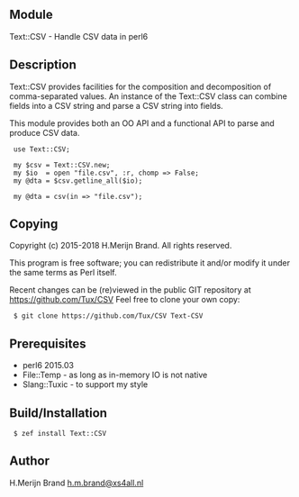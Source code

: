 Module
------
Text::CSV - Handle CSV data in perl6

Description
-----------
Text::CSV provides facilities for the composition and decomposition
of comma-separated values.  An instance of the Text::CSV class can
combine fields into a CSV string and parse a CSV string into fields.

This module provides both an OO API and a functional API to parse
and produce CSV data.
```
 use Text::CSV;

 my $csv = Text::CSV.new;
 my $io  = open "file.csv", :r, chomp => False;
 my @dta = $csv.getline_all($io);

 my @dta = csv(in => "file.csv");
```
Copying
-------
Copyright (c) 2015-2018 H.Merijn Brand.  All rights reserved.

This program is free software; you can redistribute it and/or modify
it under the same terms as Perl itself.

Recent changes can be (re)viewed in the public GIT repository at
https://github.com/Tux/CSV
Feel free to clone your own copy:
```
 $ git clone https://github.com/Tux/CSV Text-CSV
```

Prerequisites
-------------
* perl6 2015.03
* File::Temp   - as long as in-memory IO is not native
* Slang::Tuxic - to support my style

Build/Installation
------------------
```
 $ zef install Text::CSV
```

Author
------
H.Merijn Brand <h.m.brand@xs4all.nl>
